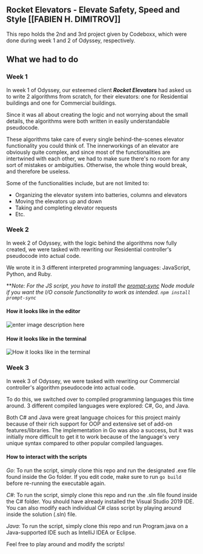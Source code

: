 ## Rocket Elevators - Elevate Safety, Speed and Style [[FABIEN H. DIMITROV]]

This repo holds the 2nd and 3rd project given by Codeboxx, which were done during week 1 and 2 of Odyssey, respectively.

## What we had to do
### Week 1
In week 1 of Odyssey, our esteemed client ***Rocket Elevators*** had asked us to write 2 algorithms from scratch, for their elevators: one for Residential buildings and one for Commercial buildings. 

Since it was all about creating the logic and not worrying about the small details, the algorithms were both written in easily understandable pseudocode.

These algorithms take care of every single behind-the-scenes elevator functionality you could think of. The innerworkings of an elevator are obviously quite complex, and since most of the functionalities are intertwined with each other, we had to make sure there's no room for any sort of mistakes or ambiguities. Otherwise, the whole thing would break, and therefore be useless.

Some of the functionalities include, but are not limited to: 

 - Organizing the elevator system into batteries, columns and elevators 
 - Moving the elevators up and down
 - Taking and completing elevator requests
 - Etc.

### Week 2
In week 2 of Odyssey, with the logic behind the algorithms now fully created, we were tasked with rewriting our Residential controller's pseudocode into actual code.

We wrote it in 3 different interpreted programming languages: JavaScript, Python, and Ruby. 

***Note: For the JS script, you have to install the [prompt-sync](https://github.com/heapwolf/prompt-sync) Node module if you want the I/O console functionality to work as intended.  `npm install prompt-sync`*


#### How it looks like in the editor 
![enter image description here](https://i.gyazo.com/5e41c428cd532408361695779ada66a6.gif)

#### How it looks like in the terminal

![How it looks like in the terminal](https://i.gyazo.com/602e1eb023f45aa1833d6bf7d12db2ad.gif)

### Week 3
In week 3 of Odyssey, we were tasked with rewriting our Commercial controller's algorithm pseudocode into actual code. 

To do this, we switched over to compiled programming languages this time around. 3 different compiled languages were explored: C#, Go, and Java. 

Both C# and Java were great language choices for this project mainly because of their rich support for OOP and extensive set of add-on features/libraries. The implementation in Go was also a success, but it was initially more difficult to get it to work because of the language's very unique syntax compared to other popular compiled languages.

#### How to interact with the scripts
*Go*: To run the script, simply clone this repo and run the designated .exe file found inside the Go folder. If you edit code, make sure to run `go build` before re-running the executable again.

*C#*: To run the script, simply clone this repo and run the .sln file found inside the C# folder. You should have already installed the Visual Studio 2019 IDE. You can also modify each individual C# class script by playing around inside the solution (.sln) file.

*Java*: To run the script, simply clone this repo and run Program.java on a Java-supported IDE such as IntelliJ IDEA or Eclipse.

Feel free to play around and modify the scripts!

 
